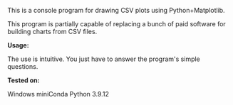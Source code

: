 This is a console program for drawing CSV plots using Python+Matplotlib.

This program is partially capable of replacing a bunch of paid software for building charts from CSV files.

**Usage:**

The use is intuitive. You just have to answer the program's simple questions.

**Tested on:**

Windows miniConda Python 3.9.12